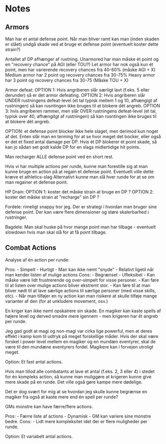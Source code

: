 # Notes


## Armors
Man har et antal defense point.
Når man bliver ramt kan man (inden skaden er slået) undgå skade ved at bruge et defense point (eventuelt koster dette strain?)

Antallet af DP afhænger af rustning.
Unarmored har man måske ét point og en "recovery chance" på AGI (eller TOU?)
Let armor har nok også kun ét point, men har varierende recovery chances fra 40-60% (måske AGI + X)
Medium armor har 2 point og recovery chances fra 30-75%
Heavy armor har 3 point og recovery chances fra 30-75 (Måske TOU + X)

Armor defeat:
OPTION 1: Hvis angriberen slår særligt lavt (f.eks. 5 eller derunder) så er det armor defeating.
OPTION 2: Hvis angriberen slår UNDER rustningens defeat-level (et tal typisk mellem 1 og 10, afhængigt af rustningen) så
          kan rusntingen ikke bruges til at blokere dét angreb.
OPTION 3: hvis angriberen rammer, men slår OVER rustningens defeat-level (et tal, typisk over 40, afhængitgt af rustningen)
          så kan rusntingen ikke bruges til at blokere dét angreb.


OPTION: et defense point blocker ikke hele slaget, men derimod kun noget af det.
Enten slår man en terming for at se hvor meget det bocker, eller også er det et
fixed antal damage per DP.
Hvis ét DP blokerer ét point skade, så kan jo sådan set godt kalde DP for en slags
midlertidige hit points.

Man recharger ALLE defense point ved en short rest.

Hvis vi har multiple actions per runde, kunne man forestille sig at man kunne bruge en action på at regain et defense point.
Eventuelt ville dette kræve et athletics-slag
Alternativt kunne man slå hver runde for at se om man regainer et defense point.

HP Drain:
OPTION 1: koster det måske strain at bruge en DP ?
OPTION 2: koster det måske strain at "recharge" sin DP ?


Fordele: rimeligt snappy tror jeg.
Der er strategi i hvordan man bruger sine defense point.
Der kan være flere dimensioner og støre skalerbarhed i rustninger.

Bagdele: Man skal huske på hvor mange point man har tilbage - eventuelt slowdown hvis man
skal slå for at få point tilbage.


## Combat Actions

Analyse af én action per runde:

Pros:
    - Simpelt
    - Hurtigt
    - Man kan ikke nemt "snyde"
    - Relativt ligetil når man kender listen af mulige actions
Cons:
    - Begrænset
    - Ufleksibel
    - Kan måske være lidt frustrerende og over-simpelt for visse personer.
    - Kan føre til at listen over mulige actions bliver ekstremt stor.
    - Kan føre til at man bliver nødt til at lave særlige actions til særlige
      personer (med visse skills, etc).
    - Når man tilføjer en ny action kan man risikere at skulle tilføje mange
      varianter af den (for at unkludere movement, osv.)

En kriger kan ikke nemt opskalrere sin skade. En magiker kan kaste spells
af højere level og derved smadre mere igennem - men krigeren har ét angreb per
runde.

Jeg gad godt at magi og non-magi var cirka lige powerful,
men at deres effekt i kamp kom til udtryk på meget forskellige
måder.  Hvis der skal være forskel i power level mellem en magiker og en
mundæn eventyrer, skal de være til den mundæne eventyrers fordel.
Magikere kan i forvejen utroligt meget.

Option: Et fast antal actions.

Hvis man tillod alle combatants at lave et antal (f.eks. 2, 3 eller 4)
i stedet for én kompleks action, så kunne man muliggøre at krigeren
kunne give mere skade på en runde. Det ville også gøre kampe mere dødelige.

Det er dog svært for mig at se hvordan jeg skulle kunne begrænse en magiker
fra også at kaste mere end én spell per runde?

GMs monstre kan have færre/flere actions.

Pros:
    - Færre liste af actions
    - Dynamisk
    - GM kan variere sine monstre bedre.
Cons:
    - Lidt mere kompleksitet idet der er flere muligheder per runde.

Option: Et variabelt antal actions.
